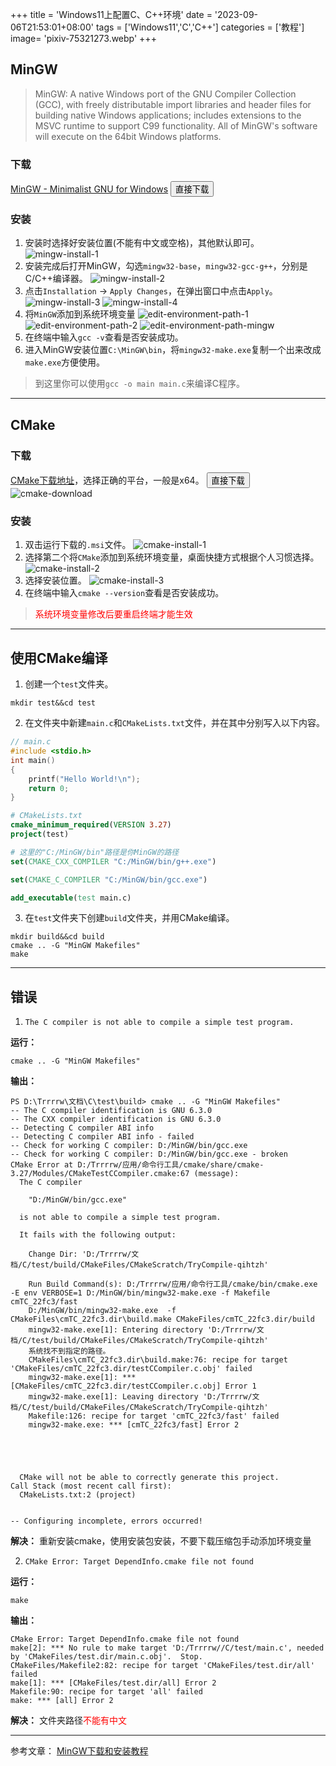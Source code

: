 +++
title = 'Windows11上配置C、C++环境'
date = '2023-09-06T21:53:01+08:00'
tags = ['Windows11','C','C++']
categories = ['教程']
image= 'pixiv-75321273.webp'
+++


## MinGW

> MinGW: A native Windows port of the GNU Compiler Collection (GCC), with freely distributable import libraries and header files for building native Windows applications; includes extensions to the MSVC runtime to support C99 functionality. All of MinGW's software will execute on the 64bit Windows platforms.

### 下载
[MinGW - Minimalist GNU for Windows](https://sourceforge.net/projects/mingw/)
<a href="https://sourceforge.net/projects/mingw/files/latest/download"><button>直接下载</button></a>

### 安装

1. 安装时选择好安装位置(不能有中文或空格)，其他默认即可。
![mingw-install-1](mingw-install-1.webp)
2. 安装完成后打开MinGW，勾选`mingw32-base`，`mingw32-gcc-g++`，分别是C/C++编译器。
![mingw-install-2](mingw-install-2.webp)
3. 点击`Installation` -> `Apply Changes`，在弹出窗口中点击`Apply`。
![mingw-install-3](mingw-install-3.webp)
![mingw-install-4](mingw-install-4.webp)
4. 将`MinGW`添加到系统环境变量
![edit-environment-path-1](edit-environment-path-1.webp)
![edit-environment-path-2](edit-environment-path-2.webp)
![edit-environment-path-mingw](edit-environment-path-mingw.webp)
5. 在终端中输入`gcc -v`查看是否安装成功。
6. 进入MinGW安装位置`C:\MinGW\bin`，将`mingw32-make.exe`复制一个出来改成`make.exe`方便使用。

> 到这里你可以使用`gcc -o main main.c`来编译C程序。

---

## CMake

### 下载
[CMake下载地址](https://cmake.org/download/)，选择正确的平台，一般是x64。
<a href="https://github.com/Kitware/CMake/releases/download/v3.27.4/cmake-3.27.4-windows-x86_64.msi"><button>直接下载</button></a>
![cmake-download](cmake-download.webp)

### 安装
1. 双击运行下载的`.msi`文件。
![cmake-install-1](cmake-install-1.webp)
2. 选择第二个将`CMake`添加到系统环境变量，桌面快捷方式根据个人习惯选择。
![cmake-install-2](cmake-install-2.webp)
3. 选择安装位置。
![cmake-install-3](cmake-install-3.webp)
4. 在终端中输入`cmake --version`查看是否安装成功。

> <font color="red">系统环境变量修改后要重启终端才能生效</font>

---

## 使用CMake编译

1. 创建一个`test`文件夹。
```shell
mkdir test&&cd test
```
2. 在文件夹中新建`main.c`和`CMakeLists.txt`文件，并在其中分别写入以下内容。
```c
// main.c
#include <stdio.h>
int main()
{
    printf("Hello World!\n");
    return 0;
}
```
```cmake
# CMakeLists.txt
cmake_minimum_required(VERSION 3.27)
project(test)

# 这里的"C:/MinGW/bin"路径是你MinGW的路径
set(CMAKE_CXX_COMPILER "C:/MinGW/bin/g++.exe")

set(CMAKE_C_COMPILER "C:/MinGW/bin/gcc.exe")

add_executable(test main.c)
```
3. 在`test`文件夹下创建`build`文件夹，并用CMake编译。
```shell
mkdir build&&cd build
cmake .. -G "MinGW Makefiles"
make
```

---

## 错误

1. `The C compiler is not able to compile a simple test program.`

**运行：**
```shell
cmake .. -G "MinGW Makefiles"
```
**输出：**
```shell
PS D:\Trrrrw\文档\C\test\build> cmake .. -G "MinGW Makefiles"
-- The C compiler identification is GNU 6.3.0
-- The CXX compiler identification is GNU 6.3.0
-- Detecting C compiler ABI info
-- Detecting C compiler ABI info - failed
-- Check for working C compiler: D:/MinGW/bin/gcc.exe
-- Check for working C compiler: D:/MinGW/bin/gcc.exe - broken
CMake Error at D:/Trrrrw/应用/命令行工具/cmake/share/cmake-3.27/Modules/CMakeTestCCompiler.cmake:67 (message):
  The C compiler

    "D:/MinGW/bin/gcc.exe"

  is not able to compile a simple test program.

  It fails with the following output:

    Change Dir: 'D:/Trrrrw/文档/C/test/build/CMakeFiles/CMakeScratch/TryCompile-qihtzh'

    Run Build Command(s): D:/Trrrrw/应用/命令行工具/cmake/bin/cmake.exe -E env VERBOSE=1 D:/MinGW/bin/mingw32-make.exe -f Makefile cmTC_22fc3/fast
    D:/MinGW/bin/mingw32-make.exe  -f CMakeFiles\cmTC_22fc3.dir\build.make CMakeFiles/cmTC_22fc3.dir/build
    mingw32-make.exe[1]: Entering directory 'D:/Trrrrw/文档/C/test/build/CMakeFiles/CMakeScratch/TryCompile-qihtzh'
    系统找不到指定的路径。
    CMakeFiles\cmTC_22fc3.dir\build.make:76: recipe for target 'CMakeFiles/cmTC_22fc3.dir/testCCompiler.c.obj' failed
    mingw32-make.exe[1]: *** [CMakeFiles/cmTC_22fc3.dir/testCCompiler.c.obj] Error 1
    mingw32-make.exe[1]: Leaving directory 'D:/Trrrrw/文档/C/test/build/CMakeFiles/CMakeScratch/TryCompile-qihtzh'
    Makefile:126: recipe for target 'cmTC_22fc3/fast' failed
    mingw32-make.exe: *** [cmTC_22fc3/fast] Error 2





  CMake will not be able to correctly generate this project.
Call Stack (most recent call first):
  CMakeLists.txt:2 (project)


-- Configuring incomplete, errors occurred!
```
**解决：**
重新安装cmake，使用安装包安装，不要下载压缩包手动添加环境变量

2. `CMake Error: Target DependInfo.cmake file not found`

**运行：**
```shell
make
```
**输出：**
```shell
CMake Error: Target DependInfo.cmake file not found
make[2]: *** No rule to make target 'D:/Trrrrw//C/test/main.c', needed by 'CMakeFiles/test.dir/main.c.obj'.  Stop.
CMakeFiles/Makefile2:82: recipe for target 'CMakeFiles/test.dir/all' failed
make[1]: *** [CMakeFiles/test.dir/all] Error 2
Makefile:90: recipe for target 'all' failed
make: *** [all] Error 2
```
**解决：**
文件夹路径<font color="red">不能有中文</font>

---

参考文章：
[MinGW下载和安装教程](http://c.biancheng.net/view/8077.html)
